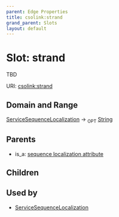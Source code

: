 ```yaml
---
parent: Edge Properties
title: csolink:strand
grand_parent: Slots
layout: default
---
```


# Slot: strand


TBD

URI: [csolink:strand](https://w3id.org/csolink/vocab/strand)

## Domain and Range

[ServiceSequenceLocalization](ServiceSequenceLocalization.md) ->  <sub>OPT</sub> [String](types/String.md)

## Parents

 *  is_a: [sequence localization attribute](sequence_localization_attribute.md)

## Children


## Used by

 * [ServiceSequenceLocalization](ServiceSequenceLocalization.md)

